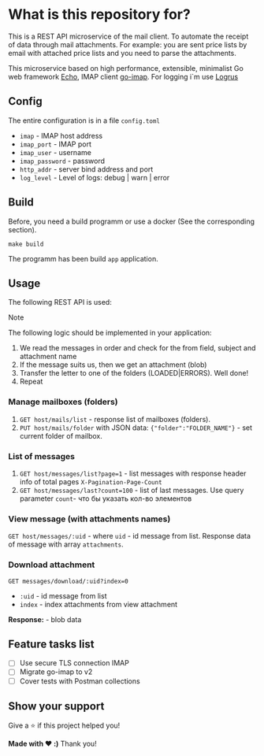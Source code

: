 # What is this repository for? 

This is a REST API microservice of the mail client. To automate the receipt of data through mail attachments. For example: you are sent price lists by email with attached price lists and you need to parse the attachments.

This microservice based on high performance, extensible, minimalist Go web framework [Echo](https://echo.labstack.com/), IMAP client [go-imap](https://github.com/emersion/go-imap). For logging i`m use [Logrus](https://github.com/sirupsen/logrus)

## Config

The entire configuration is in a file `config.toml`

  - `imap`     - IMAP host address
  - `imap_port` - IMAP port
  - `imap_user` - username
  - `imap_password` - password
  - `http_addr` - server bind address and port
  - `log_level` - Level of logs: debug | warn | error

## Build

Before, you need a build programm or use a docker (See the corresponding section).

    make build

The programm has been build `app` application.

## Usage

The following REST API is used:

> [!NOTE]
> The following logic should be implemented in your application:
> 1. We read the messages in order and check for the from field, subject and attachment name
> 2. If the message suits us, then we get an attachment (blob)
> 3. Transfer the letter to one of the folders (LOADED|ERRORS). Well done!
> 4. Repeat

### Manage mailboxes (folders)

1. `GET host/mails/list` - response list of mailboxes (folders).
2. `PUT host/mails/folder` with JSON data: ` {"folder":"FOLDER_NAME"} ` - set current folder of mailbox.

### List of messages
1. `GET host/messages/list?page=1` - list messages with response header info of total pages `X-Pagination-Page-Count`
2. `GET host/messages/last?count=100` - list of last messages. Use query parameter `count`- что бы указать кол-во элементов

### View message (with attachments names)
`GET host/messages/:uid` - where `uid` - id message from list.
Response data of message with array `attachments`. 

### Download attachment
`GET messages/download/:uid?index=0`

- `:uid` - id message from list
- `index` - index attachments from view attachment

**Response:** - blob data

## Feature tasks list

- [ ] Use secure TLS connection IMAP  
- [ ] Migrate go-imap to v2
- [ ] Cover tests with Postman collections

## Show your support

Give a ⭐️ if this project helped you!

**Made with ❤️ :)** Thank you! 